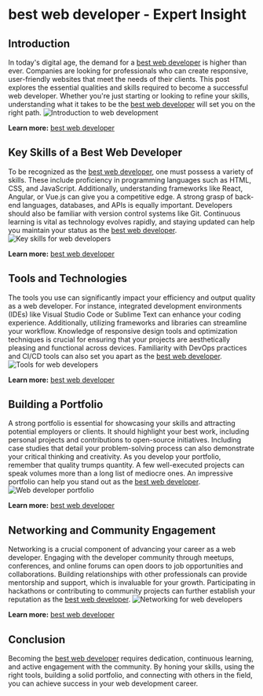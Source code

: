 # best web developer - Expert Insight

## Introduction

In today's digital age, the demand for a <a href="gstechhub.com.ng" target="_blank" rel="noopener noreferrer">best web developer</a> is higher than ever. Companies are looking for professionals who can create responsive, user-friendly websites that meet the needs of their clients. This post explores the essential qualities and skills required to become a successful web developer. Whether you're just starting or looking to refine your skills, understanding what it takes to be the <a href="gstechhub.com.ng" target="_blank" rel="noopener noreferrer">best web developer</a> will set you on the right path. <img src="https://example.com/images/introduction.jpg" alt="Introduction to web development">

**Learn more:** [best web developer](gstechhub.com.ng)

## Key Skills of a Best Web Developer

To be recognized as the <a href="gstechhub.com.ng" target="_blank" rel="noopener noreferrer">best web developer</a>, one must possess a variety of skills. These include proficiency in programming languages such as HTML, CSS, and JavaScript. Additionally, understanding frameworks like React, Angular, or Vue.js can give you a competitive edge. A strong grasp of back-end languages, databases, and APIs is equally important. Developers should also be familiar with version control systems like Git. Continuous learning is vital as technology evolves rapidly, and staying updated can help you maintain your status as the <a href="gstechhub.com.ng" target="_blank" rel="noopener noreferrer">best web developer</a>. <img src="https://example.com/images/key-skills.jpg" alt="Key skills for web developers">

**Learn more:** [best web developer](gstechhub.com.ng)

## Tools and Technologies

The tools you use can significantly impact your efficiency and output quality as a web developer. For instance, integrated development environments (IDEs) like Visual Studio Code or Sublime Text can enhance your coding experience. Additionally, utilizing frameworks and libraries can streamline your workflow. Knowledge of responsive design tools and optimization techniques is crucial for ensuring that your projects are aesthetically pleasing and functional across devices. Familiarity with DevOps practices and CI/CD tools can also set you apart as the <a href="gstechhub.com.ng" target="_blank" rel="noopener noreferrer">best web developer</a>. <img src="https://example.com/images/tools.jpg" alt="Tools for web developers">

**Learn more:** [best web developer](gstechhub.com.ng)

## Building a Portfolio

A strong portfolio is essential for showcasing your skills and attracting potential employers or clients. It should highlight your best work, including personal projects and contributions to open-source initiatives. Including case studies that detail your problem-solving process can also demonstrate your critical thinking and creativity. As you develop your portfolio, remember that quality trumps quantity. A few well-executed projects can speak volumes more than a long list of mediocre ones. An impressive portfolio can help you stand out as the <a href="gstechhub.com.ng" target="_blank" rel="noopener noreferrer">best web developer</a>. <img src="https://example.com/images/portfolio.jpg" alt="Web developer portfolio">

**Learn more:** [best web developer](gstechhub.com.ng)

## Networking and Community Engagement

Networking is a crucial component of advancing your career as a web developer. Engaging with the developer community through meetups, conferences, and online forums can open doors to job opportunities and collaborations. Building relationships with other professionals can provide mentorship and support, which is invaluable for your growth. Participating in hackathons or contributing to community projects can further establish your reputation as the <a href="gstechhub.com.ng" target="_blank" rel="noopener noreferrer">best web developer</a>. <img src="https://example.com/images/networking.jpg" alt="Networking for web developers">

**Learn more:** [best web developer](gstechhub.com.ng)

## Conclusion

Becoming the <a href="gstechhub.com.ng" target="_blank" rel="noopener noreferrer">best web developer</a> requires dedication, continuous learning, and active engagement with the community. By honing your skills, using the right tools, building a solid portfolio, and connecting with others in the field, you can achieve success in your web development career.
